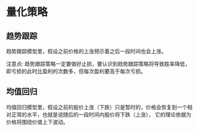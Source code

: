 # 量化策略

## 趋势跟踪

趋势跟踪模型里，假设之前价格的上涨预示着之后一段时间也会上涨。

注意点: 趋势跟踪策略一定要做好止损，要认识到趋势跟踪策略将导致胜率降低，即亏损的此时比盈利的次数多，但每次盈利要高于每次亏损。


## 均值回归

均值回归模型里，假设之前的股价上涨（下跌）只是暂时的，价格会恢复到一个相对正常的水平，也就是说随后的一段时间内股价将下跌（上涨），
它的理论依据为价格将围绕价值上下波动。